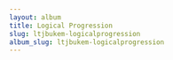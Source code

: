 ```yaml
---
layout: album
title: Logical Progression
slug: ltjbukem-logicalprogression
album_slug: ltjbukem-logicalprogression
---
```

